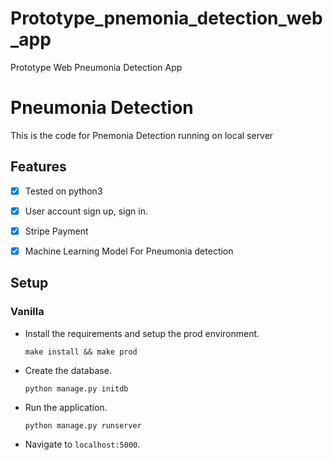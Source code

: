 # Prototype_pnemonia_detection_web_app
Prototype Web Pneumonia Detection App

# Pneumonia Detection
This is the code for Pnemonia Detection running on local server

## Features

- [x] Tested on python3
- [x] User account sign up, sign in.
- [x] Stripe Payment
- [x] Machine Learning Model For Pneumonia detection


## Setup


### Vanilla

- Install the requirements and setup the prod environment.

	`make install && make prod`

- Create the database.

	`python manage.py initdb`

- Run the application.

	`python manage.py runserver`

- Navigate to `localhost:5000`.


